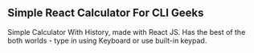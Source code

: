 ## Simple React Calculator For CLI Geeks

Simple Calculator With History, made with React JS. Has the best of the both worlds - type in using Keyboard or use built-in keypad. 